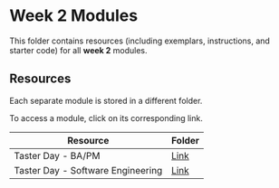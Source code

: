 # Week 2 Modules

This folder contains resources (including exemplars, instructions, and starter code) for all **week 2** modules.

## Resources

Each separate module is stored in a different folder.

To access a module, click on its corresponding link. 

| Resource | Folder |
| --- | --- |
| Taster Day - BA/PM | [Link](./back-end-development) |
| Taster Day - Software Engineering | [Link](./databases) |

